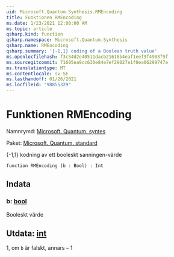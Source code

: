 ```yaml
---
uid: Microsoft.Quantum.Synthesis.RMEncoding
title: Funktionen RMEncoding
ms.date: 1/23/2021 12:00:00 AM
ms.topic: article
qsharp.kind: function
qsharp.namespace: Microsoft.Quantum.Synthesis
qsharp.name: RMEncoding
qsharp.summary: '{-1,1} coding of a Boolean truth value'
ms.openlocfilehash: f3c54d2e40511dacb21618b4eaf1eef9f4903f9f
ms.sourcegitcommit: 71605ea9cc630e84e7ef29027e1f0ea06299747e
ms.translationtype: MT
ms.contentlocale: sv-SE
ms.lasthandoff: 01/26/2021
ms.locfileid: "98855329"
---
```

# <a name="rmencoding-function"></a>Funktionen RMEncoding

Namnrymd: [Microsoft. Quantum. syntes](xref:Microsoft.Quantum.Synthesis)

Paket: [Microsoft. Quantum. standard](https://nuget.org/packages/Microsoft.Quantum.Standard)


{-1,1} kodning av ett booleskt sanningen-värde

```qsharp
function RMEncoding (b : Bool) : Int
```


## <a name="input"></a>Indata

### <a name="b--bool"></a>b: [bool](xref:microsoft.quantum.lang-ref.bool)

Booleskt värde



## <a name="output--int"></a>Utdata: [int](xref:microsoft.quantum.lang-ref.int)

1, om `b` är falskt, annars – 1